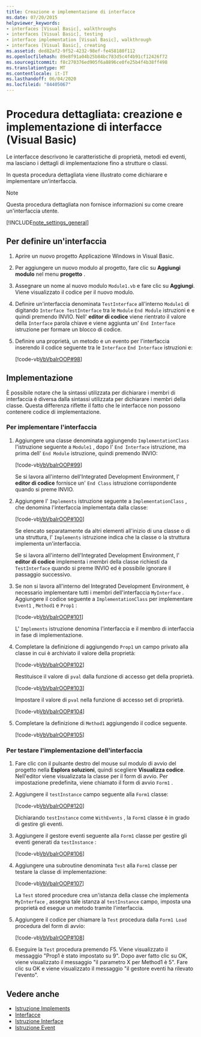 ```yaml
---
title: Creazione e implementazione di interfacce
ms.date: 07/20/2015
helpviewer_keywords:
- interfaces [Visual Basic], walkthroughs
- interfaces [Visual Basic], testing
- interface implementation [Visual Basic], walkthrough
- interfaces [Visual Basic], creating
ms.assetid: ded82af2-9f52-4232-98ef-fe458180f112
ms.openlocfilehash: 89e8f91a04b25b84bc783d5c4f4b91cf12426f72
ms.sourcegitcommit: f8c270376ed905f6a8896ce0fe25b4f4b38ff498
ms.translationtype: MT
ms.contentlocale: it-IT
ms.lasthandoff: 06/04/2020
ms.locfileid: "84405067"
---
```

# <a name="walkthrough-creating-and-implementing-interfaces-visual-basic"></a>Procedura dettagliata: creazione e implementazione di interfacce (Visual Basic)

Le interfacce descrivono le caratteristiche di proprietà, metodi ed eventi, ma lasciano i dettagli di implementazione fino a strutture o classi.  
  
 In questa procedura dettagliata viene illustrato come dichiarare e implementare un'interfaccia.  
  
> [!NOTE]
> Questa procedura dettagliata non fornisce informazioni su come creare un'interfaccia utente.  
  
[!INCLUDE[note_settings_general](~/includes/note-settings-general-md.md)]  
  
## <a name="to-define-an-interface"></a>Per definire un'interfaccia
  
1. Aprire un nuovo progetto Applicazione Windows in Visual Basic.  
  
2. Per aggiungere un nuovo modulo al progetto, fare clic su **Aggiungi modulo** nel menu **progetto** .  
  
3. Assegnare un nome al nuovo modulo `Module1.vb` e fare clic su **Aggiungi**. Viene visualizzato il codice per il nuovo modulo.  
  
4. Definire un'interfaccia denominata `TestInterface` all'interno `Module1` di digitando `Interface TestInterface` tra le `Module` `End Module` istruzioni e e quindi premendo INVIO. Nell' **editor di codice** viene rientrato il valore della `Interface` parola chiave e viene aggiunta un' `End Interface` istruzione per formare un blocco di codice.  
  
5. Definire una proprietà, un metodo e un evento per l'interfaccia inserendo il codice seguente tra le `Interface` `End Interface` istruzioni e:  
  
     [!code-vb[VbVbalrOOP#98](~/samples/snippets/visualbasic/VS_Snippets_VBCSharp/VbVbalrOOP/VB/OOP.vb#98)]
  
## <a name="implementation"></a>Implementazione

 È possibile notare che la sintassi utilizzata per dichiarare i membri di interfaccia è diversa dalla sintassi utilizzata per dichiarare i membri della classe. Questa differenza riflette il fatto che le interfacce non possono contenere codice di implementazione.  
  
### <a name="to-implement-the-interface"></a>Per implementare l'interfaccia
  
1. Aggiungere una classe denominata aggiungendo `ImplementationClass` l'istruzione seguente a `Module1` , dopo l' `End Interface` istruzione, ma prima dell' `End Module` istruzione, quindi premendo INVIO:  
  
     [!code-vb[VbVbalrOOP#99](~/samples/snippets/visualbasic/VS_Snippets_VBCSharp/VbVbalrOOP/VB/OOP.vb#99)]
  
     Se si lavora all'interno dell'Integrated Development Environment, l' **editor di codice** fornisce un' `End Class` istruzione corrispondente quando si preme INVIO.  
  
2. Aggiungere l' `Implements` istruzione seguente a `ImplementationClass` , che denomina l'interfaccia implementata dalla classe:  
  
     [!code-vb[VbVbalrOOP#100](~/samples/snippets/visualbasic/VS_Snippets_VBCSharp/VbVbalrOOP/VB/OOP.vb#100)]
  
     Se elencato separatamente da altri elementi all'inizio di una classe o di una struttura, l' `Implements` istruzione indica che la classe o la struttura implementa un'interfaccia.  
  
     Se si lavora all'interno dell'Integrated Development Environment, l' **editor di codice** implementa i membri della classe richiesti da `TestInterface` quando si preme INVIO ed è possibile ignorare il passaggio successivo.  
  
3. Se non si lavora all'interno del Integrated Development Environment, è necessario implementare tutti i membri dell'interfaccia `MyInterface` . Aggiungere il codice seguente a `ImplementationClass` per implementare `Event1` , `Method1` e `Prop1` :  
  
     [!code-vb[VbVbalrOOP#101](~/samples/snippets/visualbasic/VS_Snippets_VBCSharp/VbVbalrOOP/VB/OOP.vb#101)]
  
     L' `Implements` istruzione denomina l'interfaccia e il membro di interfaccia in fase di implementazione.  
  
4. Completare la definizione di aggiungendo `Prop1` un campo privato alla classe in cui è archiviato il valore della proprietà:  
  
     [!code-vb[VbVbalrOOP#102](~/samples/snippets/visualbasic/VS_Snippets_VBCSharp/VbVbalrOOP/VB/OOP.vb#102)]
  
     Restituisce il valore di `pval` dalla funzione di accesso get della proprietà.  
  
     [!code-vb[VbVbalrOOP#103](~/samples/snippets/visualbasic/VS_Snippets_VBCSharp/VbVbalrOOP/VB/OOP.vb#103)]
  
     Impostare il valore di `pval` nella funzione di accesso set di proprietà.  
  
     [!code-vb[VbVbalrOOP#104](~/samples/snippets/visualbasic/VS_Snippets_VBCSharp/VbVbalrOOP/VB/OOP.vb#104)]
  
5. Completare la definizione di `Method1` aggiungendo il codice seguente.  
  
     [!code-vb[VbVbalrOOP#105](~/samples/snippets/visualbasic/VS_Snippets_VBCSharp/VbVbalrOOP/VB/OOP.vb#105)]
  
### <a name="to-test-the-implementation-of-the-interface"></a>Per testare l'implementazione dell'interfaccia
  
1. Fare clic con il pulsante destro del mouse sul modulo di avvio del progetto nella **Esplora soluzioni**, quindi scegliere **Visualizza codice**. Nell'editor viene visualizzata la classe per il form di avvio. Per impostazione predefinita, viene chiamato il form di avvio `Form1` .  
  
2. Aggiungere il `testInstance` campo seguente alla `Form1` classe:  
  
     [!code-vb[VbVbalrOOP#120](~/samples/snippets/visualbasic/VS_Snippets_VBCSharp/VbVbalrOOP/VB/OOP.vb#120)]
  
     Dichiarando `testInstance` come `WithEvents` , la `Form1` classe è in grado di gestire gli eventi.  
  
3. Aggiungere il gestore eventi seguente alla `Form1` classe per gestire gli eventi generati da `testInstance` :  
  
     [!code-vb[VbVbalrOOP#106](~/samples/snippets/visualbasic/VS_Snippets_VBCSharp/VbVbalrOOP/VB/OOP.vb#106)]
  
4. Aggiungere una subroutine denominata `Test` alla `Form1` classe per testare la classe di implementazione:  
  
     [!code-vb[VbVbalrOOP#107](~/samples/snippets/visualbasic/VS_Snippets_VBCSharp/VbVbalrOOP/VB/OOP.vb#107)]
  
     La `Test` stored procedure crea un'istanza della classe che implementa `MyInterface` , assegna tale istanza al `testInstance` campo, imposta una proprietà ed esegue un metodo tramite l'interfaccia.  
  
5. Aggiungere il codice per chiamare la `Test` procedura dalla `Form1 Load` procedura del form di avvio:  
  
     [!code-vb[VbVbalrOOP#108](~/samples/snippets/visualbasic/VS_Snippets_VBCSharp/VbVbalrOOP/VB/OOP.vb#108)]
  
6. Eseguire la `Test` procedura premendo F5. Viene visualizzato il messaggio "Prop1 è stato impostato su 9". Dopo aver fatto clic su OK, viene visualizzato il messaggio "il parametro X per Method1 è 5". Fare clic su OK e viene visualizzato il messaggio "il gestore eventi ha rilevato l'evento".  
  
## <a name="see-also"></a>Vedere anche

- [Istruzione Implements](../../../language-reference/statements/implements-statement.md)
- [Interfacce](index.md)
- [Istruzione Interface](../../../language-reference/statements/interface-statement.md)
- [Istruzione Event](../../../language-reference/statements/event-statement.md)
